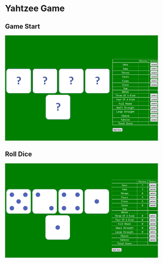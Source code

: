 ﻿# Yahtzee Game


## Game Start
![Alt text](https://github.com/Vakishna/yahtzee_coding_assignment/blob/master/images/interface.png?raw=true "Gameplay")


## Roll Dice
![Alt text](https://github.com/Vakishna/yahtzee_coding_assignment/blob/master/images/rolledDice.png?raw=true "Rolled Dice")



